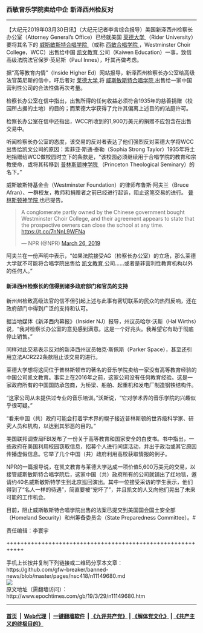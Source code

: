 ### 西敏音乐学院卖给中企 新泽西州检反对
------------------------

<p>
 【大纪元2019年03月30日讯】（大纪元记者李言综合报导）美国新泽西州检察长办公室（Attorney General’s Office）已经就美国
 <a href="http://www.epochtimes.com/gb/tag/%E8%8E%B1%E5%BE%B7%E5%A4%A7%E5%AD%A6.html">
  莱德大学
 </a>
 （Rider University）要将其名下的
 <a href="http://www.epochtimes.com/gb/tag/%E5%A8%81%E6%96%AF%E6%95%8F%E6%96%AF%E7%89%B9%E5%90%88%E5%94%B1%E5%AD%A6%E9%99%A2.html">
  威斯敏斯特合唱学院
 </a>
 （或称
 <a href="http://www.epochtimes.com/gb/tag/%E8%A5%BF%E6%95%8F%E5%90%88%E5%94%B1%E5%AD%A6%E9%99%A2.html">
  西敏合唱学院
 </a>
 ，Westminster Choir College，WCC）出售给中国
 <a href="http://www.epochtimes.com/gb/tag/%E5%87%AF%E6%96%87%E6%95%99%E8%82%B2.html">
  凯文教育
 </a>
 公司（Kaiwen Education）一事，致信高级法院法官保罗·英尼斯（Paul Innes），吁其再做考虑。
</p>
<p>
 据“高等教育内情”（Inside Higher Ed）网站报导，新泽西州检察长办公室给高级法官英尼斯的信中，吁后者对
 <a href="http://www.epochtimes.com/gb/tag/%E8%8E%B1%E5%BE%B7%E5%A4%A7%E5%AD%A6.html">
  莱德大学
 </a>
 将
 <a href="http://www.epochtimes.com/gb/tag/%E5%A8%81%E6%96%AF%E6%95%8F%E6%96%AF%E7%89%B9%E5%90%88%E5%94%B1%E5%AD%A6%E9%99%A2.html">
  威斯敏斯特合唱学院
 </a>
 出售给一家中国营利性公司的合法性做再次考量。
</p>
<p>
 检察长办公室在信中指出，出售所得的任何收益必须符合1935年的慈善捐赠（校园所占据的土地）的目的；而莱德大学获得了允许其偏离上述目的的法庭许可。
</p>
<p>
 检察长办公室在信中还指出，WCC所收到的1,900万美元的捐赠不应包含在出售交易中。
</p>
<p>
 听闻检察长办公室的态度，该交易的反对者表达了他们强烈反对莱德大学将WCC出售给凯文公司的原因：索菲亚·斯通·泰勒（Sophia Strong Taylor）1935年将土地捐赠给WCC做校园时立下的条款是，“该校园必须继续用于合唱学院的教育和宗教使命，或将其转移到
 <a href="http://www.epochtimes.com/gb/tag/%E6%99%AE%E6%9E%97%E6%96%AF%E9%A1%BF%E7%A5%9E%E5%AD%A6%E9%99%A2.html">
  普林斯顿神学院
 </a>
 （Princeton Theological Seminary）的名下。”
</p>
<p>
 威斯敏斯特基金会（Westminster Foundation）的律师布鲁斯·阿夫兰（Bruce Afran）、一群校友，教师和捐赠者之前已经进行起诉，阻止这笔交易的进行。
 <a href="http://www.epochtimes.com/gb/tag/%E6%99%AE%E6%9E%97%E6%96%AF%E9%A1%BF%E7%A5%9E%E5%AD%A6%E9%99%A2.html">
  普林斯顿神学院
 </a>
 也已提告。
</p>
<p>
</p>
<blockquote class="twitter-tweet" data-lang="en">
 <p dir="ltr" lang="en">
  A conglomerate partly owned by the Chinese government bought Westminster Choir College, and their agreement appears to state that the prospective owners can close the school at any time.
  <a href="https://t.co/7nNnL9WFNa">
   https://t.co/7nNnL9WFNa
  </a>
 </p>
 <p>
  — NPR (@NPR)
  <a href="https://twitter.com/NPR/status/1110644090239139840?ref_src=twsrc%5Etfw">
   March 26, 2019
  </a>
 </p>
</blockquote>
<p>
 <p>
  阿夫兰在一份声明中表示，“如果法院接受AG（检察长办公室）的立场，那么莱德大学就不可能将合唱学院出售给
  <a href="http://www.epochtimes.com/gb/tag/%E5%87%AF%E6%96%87%E6%95%99%E8%82%B2.html">
   凯文教育
  </a>
  公司……或者是非营利性教育机构以外的任何人。”
 </p>
 <h4>
  新泽西州检察长的信得到诸多政府部门和官员的支持
 </h4>
 <p>
  新州州检致高级法官的信不但引起上述与此事有密切联系的民众的热烈反响，还在政府部门中得到广泛的支持和认可。
 </p>
 <p>
  据当地媒体《新泽西内幕报》（Insider NJ）报导，州议员哈尔·沃斯（Hal Wirths）说，“我对检察长办公室的意见感到满意。这是一个好兆头。我希望它有助于彻底停止销售。”
 </p>
 <p>
  同样对此交易表示反对的新泽西州议员帕克·斯佩斯（Parker Space），甚至还引用立法ACR222条款阻止该交易的进行。
 </p>
 <p>
  莱德大学想将这间位于普林斯顿市的著名的音乐学院卖给一家没有高等教育经验的中国公司凯文教育。事实上在2016年之前，这家公司没有任何教育经验。这是一家政府所有的中国国防承包商，为桥梁、船舶、起重机和发电厂制造钢铁结构件。
 </p>
 <p>
  “这家公司从未提供过专业的音乐培训。”沃斯说，“它对学术界的音乐学院的兴趣似乎很可疑。”
 </p>
 <p>
  “看来中国（共）政府可能会打着学术界的幌子接近普林斯顿的世界级科学家、研究人员和机构，以达到其邪恶的目的。”
 </p>
 <p>
  美国联邦调查局FBI发布了一份关于高等教育和国家安全的白皮书。书中指出，一些政府在美国利用校园窃取信息，招募个人进行间谍活动，并出于政治或其它原因传播虚假信息。它举了几个中国（共）政府利用高校获取情报的例子。
 </p>
 <p>
  NPR的一篇报导说，在凯文教育与莱德大学达成一项价值5,600万美元的交易，以接管威斯敏斯特合唱学院后，这家中国（共）政府所有的公司就铺出了红地毯，邀请约40名威斯敏斯特学生到北京巡回演出。其中一位接受采访的学生表示，他们得到了“名人一样的待遇”，简直要被“宠坏了”，并且凯文的人又向他们晃出了未来可能的工作机会。
 </p>
 <p>
  目前，阻止威斯敏斯特合唱学院出售的法案已提交到美国国会国土安全部（Homeland Security）和州筹备委员会（State Preparedness Committee）。#
 </p>
 <p>
  责任编辑：李寰宇
 </p>
</p>
+++++++++++++++++++++++++++++++++++++++++++++++++++++++++++<br/><br/>
手机上长按并复制下列链接或二维码分享本文章：<br/>
https://github.com/gfw-breaker/banned-news/blob/master/pages/nsc418/n11149680.md <br/>
<a href='https://github.com/gfw-breaker/banned-news/blob/master/pages/nsc418/n11149680.md'><img src='https://github.com/gfw-breaker/banned-news/blob/master/pages/nsc418/n11149680.md.png'/></a> <br/>
原文地址（需翻墙访问）：http://www.epochtimes.com/gb/19/3/29/n11149680.htm


------------------------
#### [首页](https://github.com/gfw-breaker/banned-news/blob/master/README.md) &nbsp;|&nbsp; [Web代理](https://github.com/labour-camp/helloworld) &nbsp;|&nbsp; [一键翻墙软件](https://github.com/gfw-breaker/nogfw/blob/master/README.md) &nbsp;| [《九评共产党》](https://github.com/gfw-breaker/9ping.md/blob/master/README.md#九评之一评共产党是什么) | [《解体党文化》](https://github.com/gfw-breaker/jtdwh.md/blob/master/README.md) | [《共产主义的终极目的》](https://github.com/gfw-breaker/gczydzjmd.md/blob/master/README.md)

